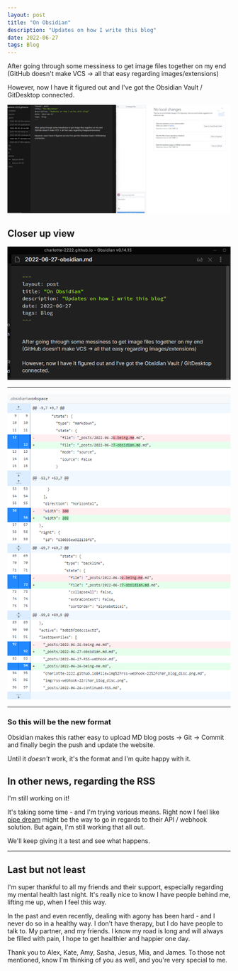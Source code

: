 ```yaml
---
layout: post
title: "On Obsidian"
description: "Updates on how I write this blog"
date: 2022-06-27
tags: Blog
---
```



After going through some messiness to get image files together on my end (GitHub doesn't make VCS -> all that easy regarding images/extensions)

However, now I have it figured out and I've got the Obsidian Vault / GitDesktop connected.


![image of two side by side](img/06-27-22-obsidian/large-git-ob.png)

## Closer up view
![obsidian](/img/06-27-22-obsidian/ob.png)

<hr>

![git desktop](/img/06-27-22-obsidian/git.png)

<hr>

### So this will be the new format
Obsidian makes this rather easy to upload MD blog posts -> Git -> Commit and finally begin the push and update the website.

Until it *doesn't* work, it's the format and I'm quite happy with it.


## In other news, regarding the RSS
I'm still working on it!

It's taking some time - and I'm trying various means. Right now I feel like <a href="https://pipedream.com/">pipe dream</a> might be the way to go in regards to their API / webhook solution.
But again, I'm still working that all out.

We'll keep giving it a test and see what happens.

<hr>

## Last but not least
I'm super thankful to all my friends and their support, especially regarding my mental health last night. It's really nice to know I have people behind me, lifting me up, when I feel this way.

In the past and even recently, dealing with agony has been hard - and I never do so in a healthy way. I don't have therapy, but I do have people to talk to. My partner, and my friends. I know my road is long and will always be filled with pain, I hope to get healthier and happier one day.

Thank you to Alex, Kate, Amy, Sasha, Jesus, Mia, and James. To those not mentioned, know I'm thinking of you as well, and you're very special to me.








